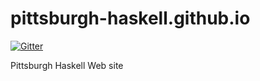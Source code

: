 pittsburgh-haskell.github.io
============================

[![Gitter](https://badges.gitter.im/Join%20Chat.svg)](https://gitter.im/pittsburgh-haskell/pittsburgh-haskell.github.io?utm_source=badge&utm_medium=badge&utm_campaign=pr-badge&utm_content=badge)

Pittsburgh Haskell Web site
